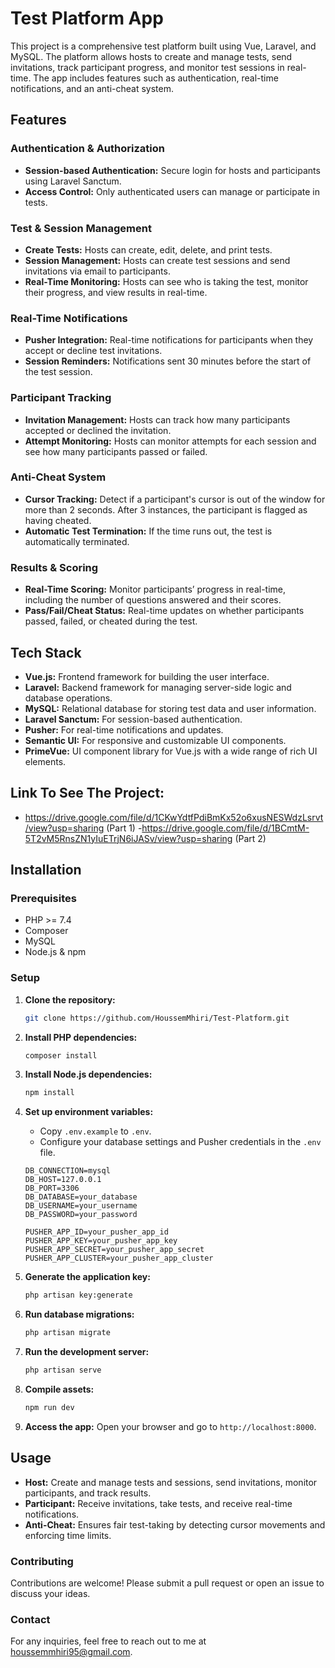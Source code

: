 # Test Platform App

This project is a comprehensive test platform built using Vue, Laravel, and MySQL. The platform allows hosts to create and manage tests, send invitations, track participant progress, and monitor test sessions in real-time. The app includes features such as authentication, real-time notifications, and an anti-cheat system.

## Features

### Authentication & Authorization
- **Session-based Authentication:** Secure login for hosts and participants using Laravel Sanctum.
- **Access Control:** Only authenticated users can manage or participate in tests.

### Test & Session Management
- **Create Tests:** Hosts can create, edit, delete, and print tests.
- **Session Management:** Hosts can create test sessions and send invitations via email to participants.
- **Real-Time Monitoring:** Hosts can see who is taking the test, monitor their progress, and view results in real-time.

### Real-Time Notifications
- **Pusher Integration:** Real-time notifications for participants when they accept or decline test invitations.
- **Session Reminders:** Notifications sent 30 minutes before the start of the test session.

### Participant Tracking
- **Invitation Management:** Hosts can track how many participants accepted or declined the invitation.
- **Attempt Monitoring:** Hosts can monitor attempts for each session and see how many participants passed or failed.

### Anti-Cheat System
- **Cursor Tracking:** Detect if a participant's cursor is out of the window for more than 2 seconds. After 3 instances, the participant is flagged as having cheated.
- **Automatic Test Termination:** If the time runs out, the test is automatically terminated.

### Results & Scoring
- **Real-Time Scoring:** Monitor participants’ progress in real-time, including the number of questions answered and their scores.
- **Pass/Fail/Cheat Status:** Real-time updates on whether participants passed, failed, or cheated during the test.

## Tech Stack

- **Vue.js:** Frontend framework for building the user interface.
- **Laravel:** Backend framework for managing server-side logic and database operations.
- **MySQL:** Relational database for storing test data and user information.
- **Laravel Sanctum:** For session-based authentication.
- **Pusher:** For real-time notifications and updates.
- **Semantic UI:** For responsive and customizable UI components.
- **PrimeVue:** UI component library for Vue.js with a wide range of rich UI elements.

## Link To See The Project:
- https://drive.google.com/file/d/1CKwYdtfPdiBmKx52o6xusNESWdzLsrvt/view?usp=sharing (Part 1)
-https://drive.google.com/file/d/1BCmtM-5T2vM5RnsZN1yIuETrjN6iJASv/view?usp=sharing (Part 2)
## Installation

### Prerequisites

- PHP >= 7.4
- Composer
- MySQL
- Node.js & npm

### Setup

1. **Clone the repository:**

    ```bash
    git clone https://github.com/HoussemMhiri/Test-Platform.git
    ```

2. **Install PHP dependencies:**

    ```bash
    composer install
    ```

3. **Install Node.js dependencies:**

    ```bash
    npm install
    ```

4. **Set up environment variables:**

    - Copy `.env.example` to `.env`.
    - Configure your database settings and Pusher credentials in the `.env` file.

    ```env
    DB_CONNECTION=mysql
    DB_HOST=127.0.0.1
    DB_PORT=3306
    DB_DATABASE=your_database
    DB_USERNAME=your_username
    DB_PASSWORD=your_password

    PUSHER_APP_ID=your_pusher_app_id
    PUSHER_APP_KEY=your_pusher_app_key
    PUSHER_APP_SECRET=your_pusher_app_secret
    PUSHER_APP_CLUSTER=your_pusher_app_cluster
    ```

5. **Generate the application key:**

    ```bash
    php artisan key:generate
    ```

6. **Run database migrations:**

    ```bash
    php artisan migrate
    ```

7. **Run the development server:**

    ```bash
    php artisan serve
    ```

8. **Compile assets:**

    ```bash
    npm run dev
    ```

9. **Access the app:** Open your browser and go to `http://localhost:8000`.

## Usage

- **Host:** Create and manage tests and sessions, send invitations, monitor participants, and track results.
- **Participant:** Receive invitations, take tests, and receive real-time notifications.
- **Anti-Cheat:** Ensures fair test-taking by detecting cursor movements and enforcing time limits.

### Contributing
Contributions are welcome! Please submit a pull request or open an issue to discuss your ideas.
 
### Contact
For any inquiries, feel free to reach out to me at houssemmhiri95@gmail.com.
